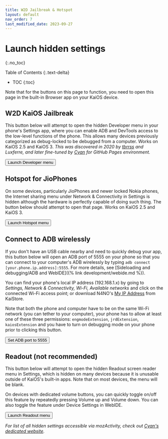 ```yaml
---
title: W2D Jailbreak & Hotspot
layout: default
nav_order: 7
last_modified_date: 2023-09-27
---
```

# Launch hidden settings
{:.no_toc}

Table of Contents
{:.text-delta}
- TOC
{:toc}

Note that for the buttons on this page to function, you need to open this page in the built-in Browser app on your KaiOS device.

## W2D KaiOS Jailbreak
This button below will attempt to open the hidden Developer menu in your phone's Settings app, where you can enable ADB and DevTools access to the low-level functions of the phone. This allows many devices previously categorized as debug-locked to be debugged from a computer. Works on KaiOS 2.5 and KaiOS 3. *This was discovered in 2020 by [tbrrss](https://kaios.dev) and Luxferre, and later fine-tuned by [Cyan](https://github.com/cyan-2048) for GitHub Pages environment.*

<button class="btn js-dev-menu">Launch Developer menu</button>

<script>
const launchDevmenu = document.querySelector('.js-dev-menu');

jtd.addEvent(launchDevmenu, 'click', function(){
  if(window.MozActivity) {
    var act = new MozActivity({
      name: "configure",
      data: {
        target: "device",
        section: "developer",
      },
    });
    act.onerror = function (e) {
      console.error(act, e);
      window.alert("Error:", JSON.stringify(act), e);
    };
  } else if (window.WebActivity) {
    var act = new WebActivity("configure", {
      target: "device",
      section: "developer",
    });
    act.start().catch(function (e) {
      console.error(e, act);
      window.alert("Error: " + e);
    });
  } else {
    window.alert('Please open the page from the device itself!')
  }
});
</script>

## Hotspot for JioPhones
On some devices, particularly JioPhones and newer locked Nokia phones, the Internet sharing menu under Network & Connectivity in Settings is hidden although the hardware is perfectly capable of doing such thing. The button below should attempt to open that page. Works on KaiOS 2.5 and KaiOS 3.

<button class="btn js-hotspot">Launch Hotspot menu</button>

<script>
const openHotspot = document.querySelector('.js-hotspot');

jtd.addEvent(openHotspot, 'click', function(){
  if(window.MozActivity) {
    var act = new MozActivity({
      name: "configure",
      data: {
        target: "device",
        section: "hotspot",
      },
    });
    act.onerror = function (e) {
      console.error(act, e);
      window.alert("Error:", JSON.stringify(act), e);
    };
  } else if (window.WebActivity) {
    var act = new WebActivity("configure", {
      target: "device",
      section: "hotspot",
    });
    act.start().catch(function (e) {
      console.error(e, act);
      window.alert("Error: " + e);
    });
  } else {
    window.alert('Please open the page from the device itself!')
  }
});
</script>

## Connect to ADB wirelessly
If you don't have an USB cable nearby and need to quickly debug your app, this button below will open an ADB port of 5555 on your phone so that you can connect to your computer's ADB wirelessly by typing `adb connect [your.phone.ip.address]:5555`. For more details, see [Sideloading and debugging/ADB and WebIDE]({% link development/webide.md %}).

You can find your phone's local IP address (192.168.1.x) by going to *Settings, Network & Connectivity, Wi-Fi, Available networks* and click on the connected Wi-Fi access point; or download N4NO's [My IP Address](https://www.kaiostech.com/store/apps/?bundle_id=com.n4no.myipaddress) from KaiStore.

Note that both the phone and computer have to be on the same Wi-Fi network (you can tether to your computer), your phone has to allow at least one of these three permissions: `engmodeExtension`, `jrdExtension`, `kaiosExtension` and you have to turn on debugging mode on your phone prior to clicking this button.

<button class="btn js-wadb">Set ADB port to 5555</button>

<script>
const setADBport = document.querySelector('.js-wadb');

jtd.addEvent(setADBport, 'click', function(){
  var masterExt = navigator.engmodeExtension || navigator.jrdExtension || navigator.kaiosExtension
  var propSet = {
    'service.adb.tcp.port': 5555,
    'ctl.stop': 'adbd',
    'ctl.start': 'adbd'
  };
  for(var key in propSet) {
    masterExt.setPropertyValue(key, propSet[key])
  };
  window.alert('ADB port has been set to 5555.')
});
</script>

## Readout (not recommended)
This button below will attempt to open the hidden Readout screen reader menu in Settings, which is hidden on many devices because it is unusable outside of KaiOS's built-in apps. Note that on most devices, the menu will be blank. 

On devices with dedicated volume buttons, you can quickly toggle on/off this feature by repeatedly pressing Volume up and Volume down. You can also toggle the feature under Device Settings in WebIDE.

<button class="btn js-readout">Launch Readout menu</button>

<script>
const screenReader = document.querySelector('.js-readout');

jtd.addEvent(screenReader, 'click', function(){
  if(window.MozActivity) {
    var act = new MozActivity({
      name: "configure",
      data: {
        target: "device",
        section: "accessibility-screenreader",
      },
    });
    act.onerror = function (e) {
      console.error(act, e);
      window.alert("Error:", JSON.stringify(act), e);
    };
  } else if (window.WebActivity) {
    var act = new WebActivity("configure", {
      target: "device",
      section: "accessibility-screenreader",
    });
    act.start().catch(function (e) {
      console.error(e, act);
      window.alert("Error: " + e);
    });
  } else {
    window.alert('Please open the page from the device itself!')
  }
});
</script>

*For list of all hidden settings accessible via mozActivity, check out [Cyan's dedicated website](https://cyan-2048.github.io/kaios_scripts).*